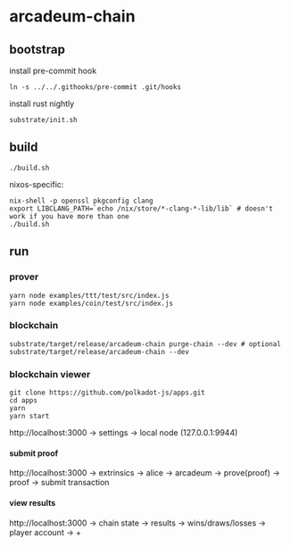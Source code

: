 # arcadeum-chain

## bootstrap

install pre-commit hook

```
ln -s ../../.githooks/pre-commit .git/hooks
```

install rust nightly

```
substrate/init.sh
```

## build

```
./build.sh
```

nixos-specific:

```
nix-shell -p openssl pkgconfig clang
export LIBCLANG_PATH=`echo /nix/store/*-clang-*-lib/lib` # doesn't work if you have more than one
./build.sh
```

## run

### prover

```
yarn node examples/ttt/test/src/index.js
yarn node examples/coin/test/src/index.js
```

### blockchain

```
substrate/target/release/arcadeum-chain purge-chain --dev # optional
substrate/target/release/arcadeum-chain --dev
```

### blockchain viewer

```
git clone https://github.com/polkadot-js/apps.git
cd apps
yarn
yarn start
```

http://localhost:3000 → settings → local node (127.0.0.1:9944)

#### submit proof

http://localhost:3000 → extrinsics → alice → arcadeum → prove(proof) → proof → submit transaction

#### view results

http://localhost:3000 → chain state → results → wins/draws/losses → player account → +
